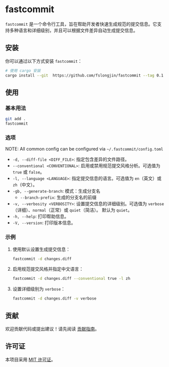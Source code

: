 # fastcommit

`fastcommit` 是一个命令行工具，旨在帮助开发者快速生成规范的提交信息。它支持多种语言和详细级别，并且可以根据文件差异自动生成提交信息。

## 安装

你可以通过以下方式安装 `fastcommit`：

```bash
# 使用 cargo 安装
cargo install --git  https://github.com/fslongjin/fastcommit --tag 0.1.3
```

## 使用

### 基本用法

```bash
git add .
fastcommit 
```

### 选项

NOTE: All common config can be configured via `~/.fastcommit/config.toml`

- `-d, --diff-file <DIFF_FILE>`: 指定包含差异的文件路径。
- `--conventional <CONVENTIONAL>`: 启用或禁用规范提交风格分析。可选值为 `true` 或 `false`。
- `-l, --language <LANGUAGE>`: 指定提交信息的语言。可选值为 `en`（英文）或 `zh`（中文）。
- `-gb, --generate-branch`: 模式：生成分支名
   - `--branch-prefix`: 生成的分支名的前缀 
- `-v, --verbosity <VERBOSITY>`: 设置提交信息的详细级别。可选值为 `verbose`（详细）、`normal`（正常）或 `quiet`（简洁）。 默认为 `quiet`。
- `-h, --help`: 打印帮助信息。
- `-V, --version`: 打印版本信息。

### 示例

1. 使用默认设置生成提交信息：

   ```bash
   fastcommit -d changes.diff
   ```

2. 启用规范提交风格并指定中文语言：

   ```bash
   fastcommit -d changes.diff --conventional true -l zh
   ```

3. 设置详细级别为 `verbose`：

   ```bash
   fastcommit -d changes.diff -v verbose
   ```

## 贡献

欢迎贡献代码或提出建议！请先阅读 [贡献指南](CONTRIBUTING.md)。

## 许可证

本项目采用 [MIT 许可证](LICENSE)。

